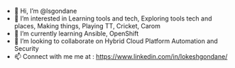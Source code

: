 - 👋 Hi, I’m @lsgondane
- 👀 I’m interested in Learning tools and tech, Exploring tools tech and places, Making things, Playing TT, Cricket, Carom
- 🌱 I’m currently learning Ansible, OpenShift
- 💞️ I’m looking to collaborate on Hybrid Cloud Platform Automation and Security
- 📫 Connect with me me at : https://www.linkedin.com/in/lokeshgondane/

<!---
lsgondane/lsgondane is a ✨ special ✨ repository because its `README.md` (this file) appears on your GitHub profile.
You can click the Preview link to take a look at your changes.
--->
